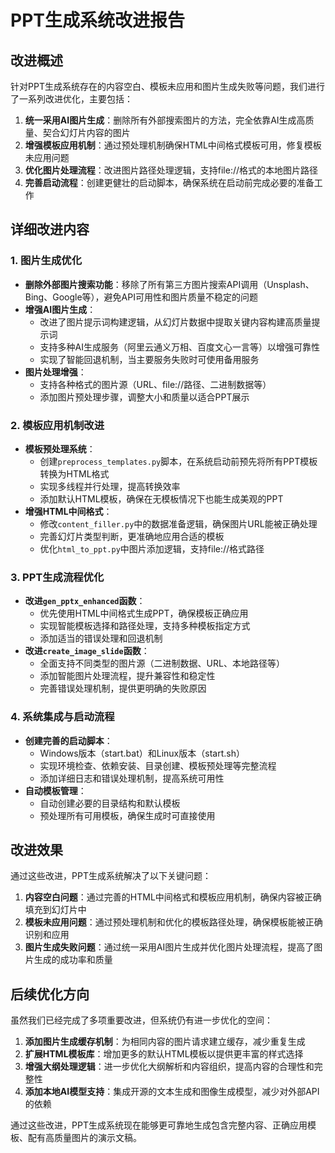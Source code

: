 # PPT生成系统改进报告

## 改进概述

针对PPT生成系统存在的内容空白、模板未应用和图片生成失败等问题，我们进行了一系列改进优化，主要包括：

1. **统一采用AI图片生成**：删除所有外部搜索图片的方法，完全依靠AI生成高质量、契合幻灯片内容的图片
2. **增强模板应用机制**：通过预处理机制确保HTML中间格式模板可用，修复模板未应用问题
3. **优化图片处理流程**：改进图片路径处理逻辑，支持file://格式的本地图片路径
4. **完善启动流程**：创建更健壮的启动脚本，确保系统在启动前完成必要的准备工作

## 详细改进内容

### 1. 图片生成优化

- **删除外部图片搜索功能**：移除了所有第三方图片搜索API调用（Unsplash、Bing、Google等），避免API可用性和图片质量不稳定的问题
- **增强AI图片生成**：
  - 改进了图片提示词构建逻辑，从幻灯片数据中提取关键内容构建高质量提示词
  - 支持多种AI生成服务（阿里云通义万相、百度文心一言等）以增强可靠性
  - 实现了智能回退机制，当主要服务失败时可使用备用服务
- **图片处理增强**：
  - 支持各种格式的图片源（URL、file://路径、二进制数据等）
  - 添加图片预处理步骤，调整大小和质量以适合PPT展示

### 2. 模板应用机制改进

- **模板预处理系统**：
  - 创建`preprocess_templates.py`脚本，在系统启动前预先将所有PPT模板转换为HTML格式
  - 实现多线程并行处理，提高转换效率
  - 添加默认HTML模板，确保在无模板情况下也能生成美观的PPT
- **增强HTML中间格式**：
  - 修改`content_filler.py`中的数据准备逻辑，确保图片URL能被正确处理
  - 完善幻灯片类型判断，更准确地应用合适的模板
  - 优化`html_to_ppt.py`中图片添加逻辑，支持file://格式路径

### 3. PPT生成流程优化

- **改进`gen_pptx_enhanced`函数**：
  - 优先使用HTML中间格式生成PPT，确保模板正确应用
  - 实现智能模板选择和路径处理，支持多种模板指定方式
  - 添加适当的错误处理和回退机制
- **改进`create_image_slide`函数**：
  - 全面支持不同类型的图片源（二进制数据、URL、本地路径等）
  - 添加智能图片处理流程，提升兼容性和稳定性
  - 完善错误处理机制，提供更明确的失败原因

### 4. 系统集成与启动流程

- **创建完善的启动脚本**：
  - Windows版本（start.bat）和Linux版本（start.sh）
  - 实现环境检查、依赖安装、目录创建、模板预处理等完整流程
  - 添加详细日志和错误处理机制，提高系统可用性
- **自动模板管理**：
  - 自动创建必要的目录结构和默认模板
  - 预处理所有可用模板，确保生成时可直接使用

## 改进效果

通过这些改进，PPT生成系统解决了以下关键问题：

1. **内容空白问题**：通过完善的HTML中间格式和模板应用机制，确保内容被正确填充到幻灯片中
2. **模板未应用问题**：通过预处理机制和优化的模板路径处理，确保模板能被正确识别和应用
3. **图片生成失败问题**：通过统一采用AI图片生成并优化图片处理流程，提高了图片生成的成功率和质量

## 后续优化方向

虽然我们已经完成了多项重要改进，但系统仍有进一步优化的空间：

1. **添加图片生成缓存机制**：为相同内容的图片请求建立缓存，减少重复生成
2. **扩展HTML模板库**：增加更多的默认HTML模板以提供更丰富的样式选择
3. **增强大纲处理逻辑**：进一步优化大纲解析和内容组织，提高内容的合理性和完整性
4. **添加本地AI模型支持**：集成开源的文本生成和图像生成模型，减少对外部API的依赖

通过这些改进，PPT生成系统现在能够更可靠地生成包含完整内容、正确应用模板、配有高质量图片的演示文稿。 